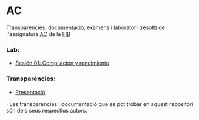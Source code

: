 # AC
Transparències, documentació, exàmens i laboratori (resolt) de l'assignatura [AC](https://www.fib.upc.edu/en/studies/bachelors-degrees/bachelor-degree-informatics-engineering/curriculum/syllabus/AC) de la [FIB](https://www.fib.upc.edu)

### Lab:
- [Sesión 01: Compilación y rendimiento](/Lab/S1)

### Transparències:
- [Presentació](/Transparències/000_Presentacion)

· Les transparències i documentació que es pot trobar en aquest repositori són dels seus respectius autors.

